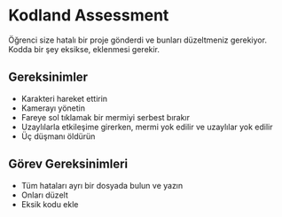 # Kodland Assessment
Öğrenci size hatalı bir proje gönderdi ve bunları düzeltmeniz gerekiyor.
Kodda bir şey eksikse, eklenmesi gerekir.

## Gereksinimler
- Karakteri hareket ettirin
- Kamerayı yönetin
- Fareye sol tıklamak bir mermiyi serbest bırakır
- Uzaylılarla etkileşime girerken, mermi yok edilir ve uzaylılar yok edilir
- Üç düşmanı öldürün

## Görev Gereksinimleri
- Tüm hataları ayrı bir dosyada bulun ve yazın
- Onları düzelt
- Eksik kodu ekle
